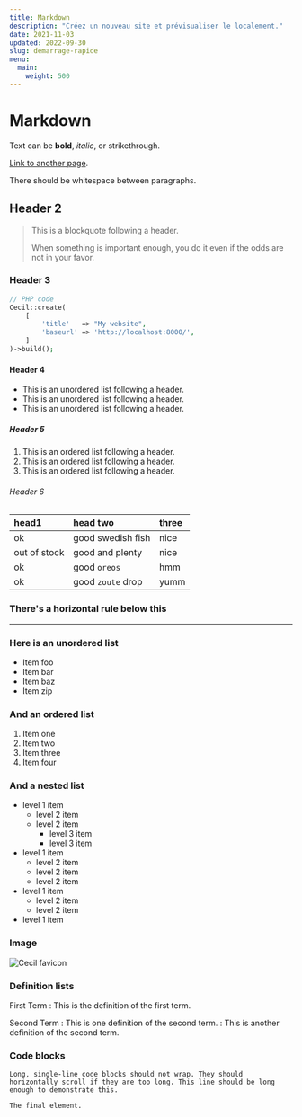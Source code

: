 ```yaml
---
title: Markdown
description: "Créez un nouveau site et prévisualiser le localement."
date: 2021-11-03
updated: 2022-09-30
slug: demarrage-rapide
menu:
  main:
    weight: 500
---
```

# Markdown

Text can be **bold**, _italic_, or ~~strikethrough~~.

[Link to another page](another-page.md).

There should be whitespace between paragraphs.

## Header 2

> This is a blockquote following a header.
>
> When something is important enough, you do it even if the odds are not in your favor.

### Header 3

```php
// PHP code
Cecil::create(
    [
        'title'   => "My website",
        'baseurl' => 'http://localhost:8000/',
    ]
)->build();
```

#### Header 4

* This is an unordered list following a header.
* This is an unordered list following a header.
* This is an unordered list following a header.

##### Header 5

1. This is an ordered list following a header.
2. This is an ordered list following a header.
3. This is an ordered list following a header.

###### Header 6

| head1        | head two          | three |
|:-------------|:------------------|:------|
| ok           | good swedish fish | nice  |
| out of stock | good and plenty   | nice  |
| ok           | good `oreos`      | hmm   |
| ok           | good `zoute` drop | yumm  |

### There's a horizontal rule below this

* * *

### Here is an unordered list

* Item foo
* Item bar
* Item baz
* Item zip

### And an ordered list

1. Item one
1. Item two
1. Item three
1. Item four

### And a nested list

* level 1 item
  * level 2 item
  * level 2 item
    * level 3 item
    * level 3 item
* level 1 item
  * level 2 item
  * level 2 item
  * level 2 item
* level 1 item
  * level 2 item
  * level 2 item
* level 1 item

### Image

![Cecil favicon](/favicon.png "Cecil favicon")

### Definition lists

First Term
: This is the definition of the first term.

Second Term
: This is one definition of the second term.
: This is another definition of the second term.

### Code blocks

```text
Long, single-line code blocks should not wrap. They should horizontally scroll if they are too long. This line should be long enough to demonstrate this.
```

```text
The final element.
```
